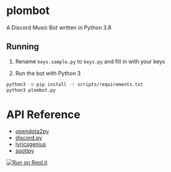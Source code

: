 # plombot

A Discord Music Bot written in Python 3.8


## Running

1. Rename `keys.sample.py` to `keys.py` and fill in with your keys

1. Run the bot with Python 3

```bash
python3 -m pip install -r scripts/requirements.txt
python3 plombot.py
```

# API Reference

  * [opendota2py](https://gitlab.com/avalonparton/opendota2py)
  * [discord.py](http://discordpy.readthedocs.io/en/latest/api.html)
  * [lyricsgenius](https://github.com/johnwmillr/LyricsGenius)
  * [spotipy](https://spotipy.readthedocs.io/en/latest/#api-reference)

  [![Run on Repl.it](https://repl.it/badge/github/MehmetSalihK/plombot)](https://repl.it/github/MehmetSalihK/plombot)